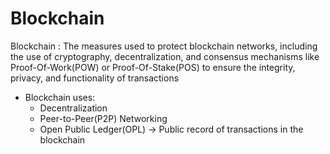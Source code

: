 # Blockchain

Blockchain
 : The measures used to protect blockchain networks, including the use of cryptography, decentralization, and consensus mechanisms like Proof-Of-Work(POW) or Proof-Of-Stake(POS) to ensure the integrity, privacy, and functionality of transactions

- Blockchain uses:
    * Decentralization
    * Peer-to-Peer(P2P) Networking
    * Open Public Ledger(OPL) -> Public record of transactions in the blockchain
